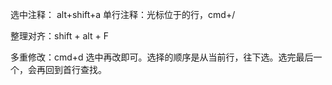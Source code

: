 
选中注释： alt+shift+a
单行注释：光标位于的行，cmd+/

整理对齐：shift + alt + F

多重修改：cmd+d 选中再改即可。选择的顺序是从当前行，往下选。选完最后一个，会再回到首行查找。
